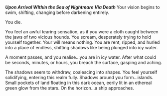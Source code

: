 
***Upon Arrival WIthin the Sea of Nightmare Via Death***
Your vision begins to swim, shifting, changing before darkening entirely.

You die.

You feel an awful tearing sensation, as if you were a cloth caught between the jaws of two vicious hounds. You scream, desperately trying to hold yourself together. Your will means nothing. You are rent, ripped, and hurled into a place of endless, shifting shadows like being plunged into icy water. 

A moment passes, and you realise...you are in icy water. After what could be seconds, minutes, or hours, you breach the surface, gasping and aching. 

The shadows seem to withdraw, coalescing into shapes. You feel yourself solidifying, entering this realm fully. Shadows around you form...islands. Small pockets of land floating in this dark ocean, eerily lit in an ethereal green glow from the stars. On the horizon...a ship approaches.